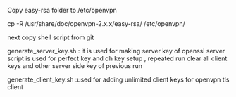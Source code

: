 Copy easy-rsa  folder to /etc/openvpn


cp -R /usr/share/doc/openvpn-2.x.x/easy-rsa/ /etc/openvpn/


next copy shell script from git 

generate_server_key.sh : it is used for making server key of openssl server 
	script is used for perfect key and dh key setup , repeated run clear all client keys and other server side key of previous run 


generate_client_key.sh :used for adding unlimited client keys for openvpn tls client 





